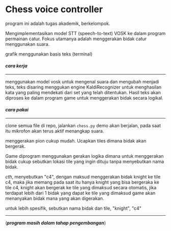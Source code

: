 
# Chess voice controller

program ini adalah tugas akademik, berkelompok.

Mengimplementasikan model STT (speech-to-text) VOSK ke dalam program permainan catur. Fokus utamanya adalah menggerakan bidak catur menggunakan suara.

grafik menggunakan basis teks (terminal)

#### _cara kerja_
---
menggunakan model vosk untuk mengenal suara dan mengubah menjadi teks, teks disaring menggukan engine KaldiRecognizer untuk menghasilan kata yang paling mendekati dari set yang telah ditentukan. Hasil teks akan diproses ke dalam program game untuk menggerakan bidak secara logikal.

#### _cara pakai_
---
clone semua file di repo, jalankan `chess.py` demo akan berjalan, pada saat itu mikrofon akan terus aktif menangkap suara.

menggerakan pion cukup mudah. Ucapkan tiles dimana bidak akan bergerak. 

Game diprogram menggunakan gerakan logika dimana untuk menggerakan bidak cukup sebutkan lokasi tile yang ingin dituju tanpa menyebutkan nama bidak.

_cth_, menyebutkan "c4", dengan maksud menggerakan bidak knight ke tile c4, maka jika memang pada saat itu hanya knight yang bisa bergeraka ke tile c4, knight akan bergerak ke tile yang dimaksud secara otomatis, jika terdapat lebih dari 1 bidak yang dapat ke tile yang dimaksud game akan menanyakan bidak mana yang akan digerakan.

untuk lebih spesifik, sebutkan nama bidak dan tile,
"knight", "c4"

---
(**_program masih dalam tahap pengembangan_**)

